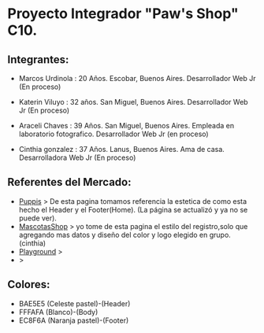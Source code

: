 # Proyecto Integrador "Paw's Shop" C10.



## Integrantes:

- Marcos Urdinola :  20  Años. Escobar, Buenos Aires.  Desarrollador Web Jr (En proceso)

- Katerin Viluyo : 32 años. San Miguel, Buenos Aires.  Desarrollador Web Jr (En proceso)

- Araceli Chaves : 39 Años. San Miguel, Buenos Aires. Empleada en laboratorio fotografico. Desarrollador Web Jr (en proceso)

- Cinthia gonzalez : 37 Años. Lanus, Buenos Aires. Ama de casa. Desarrolladora Web Jr (En proceso)

## Referentes del Mercado:
- [Puppis](http://puppis.com.ar) > De esta pagina tomamos referencia la estetica de como esta hecho el Header y el Footer(Home). (La página se actualizó y ya no se puede ver).
- [MascotasShop](https://mascotasshop.com.ar/) > yo tome de esta pagina el estilo del registro,solo que agregando mas datos y diseño del color y logo elegido en grupo.(cinthia)
- [Playground](https://playground.digitalhouse.com/login) > 
- []() > 


## Colores:
- BAE5E5 (Celeste pastel)-(Header)
- FFFAFA (Blanco)-(Body)
- EC8F6A (Naranja pastel)-(Footer)
